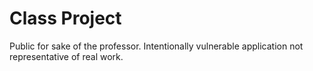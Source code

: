 # Class Project
Public for sake of the professor. Intentionally vulnerable application not representative of real work.
